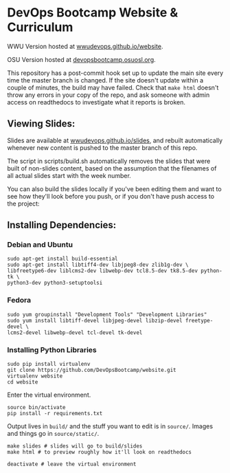 # DevOps Bootcamp Website & Curriculum

WWU Version hosted at [wwudevops.github.io/website][WWU DevOps Website].

OSU Version hosted at [devopsbootcamp.osuosl.org][OSU DevOps BootCamp].

This repository has a post-commit hook set up to update the main site every
time the master branch is changed. If the site doesn't update within a couple
of minutes, the build may have failed. Check that `make html` doesn't throw
any errors in your copy of the repo, and ask someone with admin access on
readthedocs to investigate what it reports is broken.

## Viewing Slides:

Slides are available at [wwudevops.github.io/slides][WWU DevOps Slides], and
rebuilt automatically whenever new content is pushed to the master branch of
this repo.

The script in scripts/build.sh automatically removes the slides that were built
of non-slides content, based on the assumption that the filenames of all actual 
slides start with the week number.   

You can also build the slides locally if you've been editing them and want to
see how they'll look before you push, or if you don't have push access to the
project: 

## Installing Dependencies:

### Debian and Ubuntu
    sudo apt-get install build-essential
    sudo apt-get install libtiff4-dev libjpeg8-dev zlib1g-dev \
    libfreetype6-dev liblcms2-dev libwebp-dev tcl8.5-dev tk8.5-dev python-tk \
    python3-dev python3-setuptoolsi

### Fedora
    sudo yum groupinstall "Development Tools" "Development Libraries"
    sudo yum install libtiff-devel libjpeg-devel libzip-devel freetype-devel \
    lcms2-devel libwebp-devel tcl-devel tk-devel
    
### Installing Python Libraries
    sudo pip install virtualenv
    git clone https://github.com/DevOpsBootcamp/website.git
    virtualenv website
    cd website

Enter the virtual environment.

    source bin/activate
    pip install -r requirements.txt

Output lives in `build/` and the stuff you want to edit is in `source/`. Images
and things go in `source/static/`.

    make slides # slides will go to build/slides
    make html # to preview roughly how it'll look on readthedocs

    deactivate # leave the virtual environment

<!-- Links -->
[WWU DevOps Website]: https://wwudevops.github.io/website
[WWU DevOps Slides]: https://wwudevops.github.io/slides
[OSU DevOps BootCamp]: http://devopsbootcamp.osuosl.org/en/latest/
